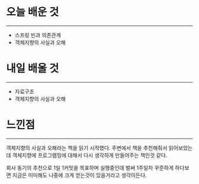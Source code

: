 # 오늘 배운 것
---
- 스프링 빈과 의존관계
- 객체지향의 사실과 오해

# 내일 배울 것
---
- 자료구조
- 객체지향의 사실과 오해

# 느낀점
---
객체지향의 사실과 오해라는 책을 읽기 시작했다. 주변에서 책을 추천해줘서 읽어보았는데 객체지향에 프로그램밍에 대해서 다시 생각하게 만들어주는 책인것 같다.

회사 동기의 추천으로 1일 1커밋을 목표하며 실행중인데 벌써 1주일차 꾸준하게 하다보면 지금은 미미해도 나중에 크게 얻는것이 있을거라고 생각이든다.